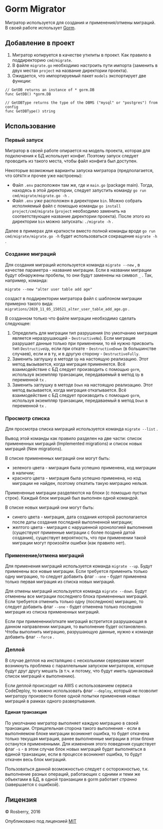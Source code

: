 # Gorm Migrator

Мигратор используется для создания и применения/отмены миграций. В своей работе использует [Gorm](https://gorm.io/).

## Добавление в проект

1. Мигратор копируется в качестве утилиты в проект. Как правило в поддиректорию `cmd/migrate`.
2. В файле `migrate.go` необходимо настроить пути импорта (заменить в двух местах `project` на название директории проекта).
3. Ожидается, что импортируемый пакет `models` экспортирует две функции:

```
// GetDB returns an instance of * gorm.DB
func GetDB() *gorm.DB

// GetDBType returns the type of the DBMS ("mysql" or "postgres") from config
func GetDBType() string
```

## Использование

### Первый запуск

Мигратор в своей работе опирается на модель проекта, которая для подключения к БД использует конфиг. Поэтому запуск следует проводить из такого места, чтобы файл конфига был доступен.

Некоторые возможные варианты запуска мигратора (предполагается, что `GOPATH` и прочее уже настроены):
* Файл `.env` расположен там же, где и `main.go` (package main). Тогда, находясь в этой директории, следует запустить команду `go run cmd/migrate/migrate.go -h` .
* Файл `.env` _уже_ расположен в директории `bin`. Можно собрать исполняемый файл с помощью команды `go install project/cmd/migrate` (`project` необходимо заменить на соответствующее название директории проекта). После этого из директории `bin` можно запускать: `./migrate -h` .

Далее в примерах для краткости вместо полной команды вроде `go run cmd/migrate/migrate.go -h` будет использоваться сокращение `migrate -h` .

### Создание миграций

Для создания миграций используется команда `migrate --new` , в качестве параметра - название миграции. Если в названии миграции будут обнаружены пробелы, то они будут заменены на символ `_` . Так, например, команда:


```
migrate --new "alter user table add age"
```

создаст в поддиректории мигратора файл с шаблоном миграции примерно такого вида: `migrations/2020_11_05_150521_alter_user_table_add_age.go` .

В созданном только что файле миграции необходимо сделать следующее:

1. Определить для миграции тип разрушения (по умолчанию миграция является неразрушающей - `DestructiveNo`). Если миграция разрушает данные только при применении, то ей нужно присвоить тип `DestructiveUp`, если при откате - `DestructiveDown` (в большинстве случаев), если и в ту, и в другую сторону - `DestructiveFully`.
2. Заменить заглушку в методе `Up` на настоящую реализацию. Этот метод вызывается, когда миграция применяется. Всё взаимодействие с БД следует производить с помощью `gorm`, используя экземпляр транзакции, передаваемый в метод `Up` в переменной `tx` .
3. Заменить заглушку в методе `Down` на настоящую реализацию. Этот метод вызывается, когда миграция откатывается. Всё взаимодействие с БД следует производить с помощью `gorm`, используя экземпляр транзакции, передаваемый в метод `Down` в переменной `tx` .

### Просмотр списка

Для просмотра списка миграций используется команда `migrate --list` .

Вывод этой команды как правило разделен на две части: список примененных миграций (Implemented migrations) и список новых миграций (New migrations).

В списке примененных миграций они могут быть:
* зеленого цвета - миграция была успешно применена, код миграции в наличии;
* красного цвета - миграция была успешно применена, но код миграции не найден, поэтому откатить такую миграцию нельзя.

Примененные миграции разделяются на блоки (с помощью пустых строк). Каждый блок миграций был выполнен одной командой.

В списке новых миграций они могут быть:
* синего цвета - миграция, дата создания которой располагается после даты создания последней выполненной миграции;
* желтого цвета - миграция с нарушенной хронологией выполнения (существуют применные миграции с более поздней датой создания), существует вероятность, что при применении такой миграции могут произойти ошибки (как правило нет).

### Применение/отмена миграций

Для применения миграций используется команда `migrate --up`. Будут применены все новые миграции. Если требуется применить только одну миграцию, то следует добавить флаг `--one` - будет применена только первая миграция из списка новых миграций.

Для отмены миграций используется команда `migrate --down`. Будут отменены все миграции последнего блока примененных миграций. Если требуется отменить только одну (последнюю) миграцию, то следует добавить флаг `--one` - будет отменена только последняя миграция из списка примененных миграций.

Если при применении/откате миграций встретится разрушающая в данном направлении миграция, то выполнение будет остановлено. Чтобы выполнить миграцию, разрушающую данные, нужно к команде добавить флаг `--force` .

### Деплой

В случае деплоя на инсталяцию с несколькими серверами может возникнуть проблема с параллельным запуском миграторов, которые будут друг другу мешать (в т.ч. и потому, что будут иметь одинаковый список миграций к выполнению).

Если деплой происходит на AWS с использованием сервиса CodeDeploy, то можно использовать флаг `--deploy`, который не позволит мигратору произвести более одной попытки применения новых миграций в рамках одного развертывания.

#### Единая транзакция

По умолчанию мигратор выполняет каждую миграцию в своей транзакции. Отрицательная сторона такого выполнения - если в выполняемом блоке миграции возникнет ошибка, то будет откачена только текущая миграция, ранее выполненные миграции в этом блоке останутся примененными. Для изменения этого поведения существует флаг `-s` - в этом случае блок новых миграций будет выполняться в единой транзакции, если в процессе возникнет ошибка, то будут откачен весь блок миграций.

Пользоваться данной возможностью следует с осторожностью, т.к. выполнение разных операций, работающих с одними и теми же объектами в БД, в одной транзакции в gorm работает *странно* (завершается с ошибкой).

## Лицензия

© Rosberry, 2016

Опубликовано под лицензией [MIT](https://github.com/go-gorm/gorm/blob/master/License)
